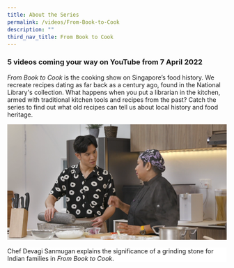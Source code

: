 ```yaml
---
title: About the Series
permalink: /videos/From-Book-to-Cook
description: ""
third_nav_title: From Book to Cook
---
```

### 5 videos coming your way on YouTube from 7 April 2022

<i>From Book to Cook</i> is the cooking show on Singapore’s food history. We recreate recipes dating as far back as a century ago, found in the National Library's collection. What happens when you put a librarian in the kitchen, armed with traditional kitchen tools and recipes from the past? Catch the series to find out what old recipes can tell us about local history and food heritage.

![Devagi Sanmugam](/images/Videos:%20From%20Book%20to%20Cook/devagi%20nlb.png)
<div style="background-color: white;">Chef Devagi Sanmugan explains the significance of a grinding stone for Indian families in <i>From Book to Cook</i>.</div>